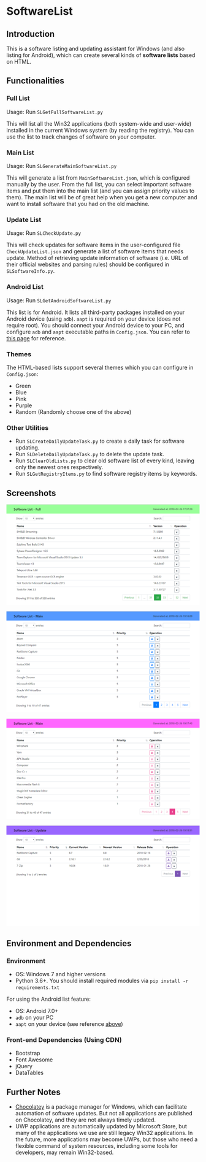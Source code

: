 # SoftwareList

## Introduction

This is a software listing and updating assistant for Windows (and also listing for Android), which can create several kinds of **software lists** based on HTML.

## Functionalities

### Full List

Usage: Run `SLGetFullSoftwareList.py`

This will list all the Win32 applications (both system-wide and user-wide) installed in the current Windows system (by reading the registry). You can use the list to track changes of software on your computer.

### Main List

Usage: Run `SLGenerateMainSoftwareList.py`

This will generate a list from `MainSoftwareList.json`, which is configured manually by the user. From the full list, you can select important software items and put them into the main list (and you can assign priority values to them). The main list will be of great help when you get a new computer and want to install software that you had on the old machine.

### Update List

Usage: Run `SLCheckUpdate.py`

This will check updates for software items in the user-configured file `CheckUpdateList.json` and generate a list of software items that needs update. Method of retrieving update information of software (i.e. URL of their official websites and parsing rules) should be configured in `SLSoftwareInfo.py`.

### Android List

Usage: Run `SLGetAndroidSoftwareList.py`

This list is for Android. It lists all third-party packages installed on your Android device (using `adb`). `aapt` is required on your device (does not require root). You should connect your Android device to your PC, and configure `adb` and `aapt` executable paths in `Config.json`. You can refer to [this page](https://android.stackexchange.com/questions/90141/obtain-package-name-and-common-name-of-apps-via-adb) for reference.

### Themes

The HTML-based lists support several themes which you can configure in `Config.json`:

- Green
- Blue
- Pink
- Purple
- Random (Randomly choose one of the above)

### Other Utilities

- Run `SLCreateDailyUpdateTask.py` to create a daily task for software updating.
- Run `SLDeleteDailyUpdateTask.py` to delete the update task.
- Run `SLClearOldLists.py` to clear old software list of every kind, leaving only the newest ones respectively.
- Run `SLGetRegistryItems.py` to find software registry items by keywords.

## Screenshots

![Full](./img/screenshot_full.png)

![Main 1](./img/screenshot_main_1.png)

![Main 2](./img/screenshot_main_2.png)

![Update](./img/screenshot_update.png)

## Environment and Dependencies

### Environment

- OS: Windows 7 and higher versions
- Python 3.6+. You should install required modules via `pip install -r requirements.txt`

For using the Android list feature:

- OS: Android 7.0+
- `adb` on your PC
- `aapt` on your device (see reference [above](#android-list))

### Front-end Dependencies (Using CDN)

- Bootstrap
- Font Awesome
- jQuery
- DataTables

## Further Notes

- [Chocolatey](https://chocolatey.org/) is a package manager for Windows, which can facilitate automation of software updates. But not all applications are published on Chocolatey, and they are not always timely updated.
- UWP applications are automatically updated by Microsoft Store, but many of the applications we use are still legacy Win32 applications. In the future, more applications may become UWPs, but those who need a flexible command of system resources, including some tools for developers, may remain Win32-based.
